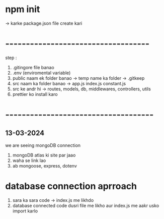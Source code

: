 # npm init 
-> karke package.json file create kari

# -----------------------------------

step :

1) .gitingore file banao
2) .env (enviromental variable)
3) public naam ek folder banao -> temp name ka folder -> .gitkeep
4) src naam ka folder banao -> app.js index.js constant.js
5) src ke andr hi -> routes, models, db, middlewares, controllers, utils
6) prettier ko install karo 

# ------------------------------------

## 13-03-2024

we are seeing mongoDB connection 

1) mongoDB atlas ki site par jaao
2) waha se link lao
3) ab mongoose, express, dotenv

# database connection aprroach

1) sara ka sara code -> index.js me likhdo
2) database connected code dusri file me likho aur index.js me aakr usko import karlo

